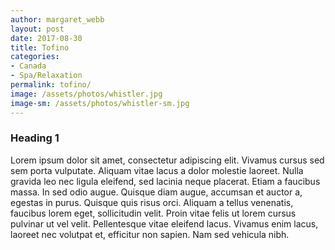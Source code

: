 ```yaml
---
author: margaret_webb
layout: post
date: 2017-08-30
title: Tofino
categories:
- Canada
- Spa/Relaxation
permalink: tofino/
image: /assets/photos/whistler.jpg
image-sm: /assets/photos/whistler-sm.jpg
---
```


### Heading 1

Lorem ipsum dolor sit amet, consectetur adipiscing elit. Vivamus cursus sed sem porta vulputate. Aliquam vitae lacus a dolor molestie laoreet. Nulla gravida leo nec ligula eleifend, sed lacinia neque placerat. Etiam a faucibus massa. In sed odio augue. Quisque diam augue, accumsan et auctor a, egestas in purus. Quisque quis risus orci. Aliquam a tellus venenatis, faucibus lorem eget, sollicitudin velit. Proin vitae felis ut lorem cursus pulvinar ut vel velit. Pellentesque vitae eleifend lacus. Vivamus enim lacus, laoreet nec volutpat et, efficitur non sapien. Nam sed vehicula nibh.

